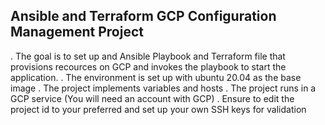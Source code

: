 ## Ansible and Terraform GCP Configuration Management Project

. The goal is to set up and Ansible Playbook and Terraform file that provisions recources on GCP and invokes   the playbook to start the application.
. The environment is set up with ubuntu 20.04 as the base image
. The project implements variables and hosts
. The project runs in a GCP service (You will need an account with GCP)
. Ensure to edit the project id to your preferred and set up your own SSH keys for validation